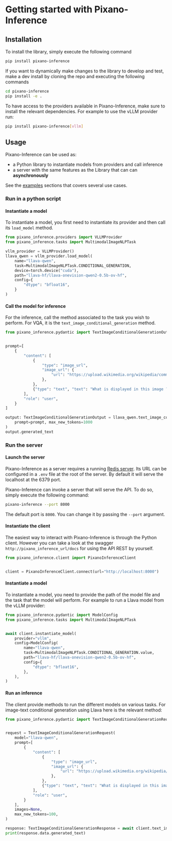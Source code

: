 <!---
# =================================
# Copyright: CEA-LIST/DIASI/SIALV
# Author : pixano@cea.fr
# License: CECILL-C
# =================================
--->

# Getting started with Pixano-Inference

## Installation

To install the library, simply execute the following command

```bash
pip install pixano-inference
```

If you want to dynamically make changes to the library to develop and test, make a dev install by cloning the repo and executing the following commands

```bash
cd pixano-inference
pip install -e .
```

To have access to the providers available in Pixano-Inference, make sure to install the relevant dependencies. For example to use the vLLM provider run:

```bash
pip install pixano-inference[vllm]
```

## Usage

Pixano-Inference can be used as:
- a Python library to instantiate models from providers and call inference
- a server with the same features as the Library that can can **asynchronously**

See the [examples](../examples/index.md) sections that covers several use cases.

### Run in a python script

#### Instantiate a model

To instantiate a model, you first need to instantiate its provider and then call its `load_model` method.

```python
from pixano_inference.providers import VLLMProvider
from pixano_inference.tasks import MultimodalImageNLPTask

vllm_provider = VLLMProvider()
llava_qwen = vllm_provider.load_model(
    name="llava-qwen",
    task=MultimodalImageNLPTask.CONDITIONAL_GENERATION,
    device=torch.device("cuda"),
    path="llava-hf/llava-onevision-qwen2-0.5b-ov-hf",
    config={
        "dtype": "bfloat16",
    }
)
```

#### Call the model for inference

For the inference, call the method associated to the task you wish to perform. For VQA, it is the `text_image_conditional_generation` method.

```python
from pixano_inference.pydantic import TextImageConditionalGenerationOutput


prompt=[
    {
        "content": [
            {
                "type": "image_url",
                "image_url": {
                    "url": "https://upload.wikimedia.org/wikipedia/commons/9/9e/Ours_brun_parcanimalierpyrenees_1.jpg"
                },
            },
            {"type": "text", "text": "What is displayed in this image ? Answer with high level of description like 1000 words. "},
        ],
        "role": "user",
    }
]

output: TextImageConditionalGenerationOutput = llava_qwen.text_image_conditional_generation(
    prompt=prompt, max_new_tokens=1000
)
output.generated_text
```

### Run the server

#### Launch the server

Pixano-Inference as a server requires a running [Redis server](https://redis.io/docs/latest/operate/oss_and_stack/install/install-redis/install-redis-on-linux/). Its URL can be configured in a `.env` file at the root of the server. By default it will serve the localhost at the 6379 port.

Pixano-Inference can invoke a server that will serve the API. To do so, simply execute the following command:

```bash
pixano-inference --port 8000
```

The default port is `8000`. You can change it by passing the `--port` argument.

#### Instantiate the client

The easiest way to interact with Pixano-Inference is through the Python client. However you can take a look at the swagger `http://pixano_inference_url/docs` for using the API REST by yourself.

```python
from pixano_inference.client import PixanoInferenceClient


client = PixanoInferenceClient.connect(url="http://localhost:8000")
```

#### Instantiate a model

To instantiate a model, you need to provide the path of the model file and the task that the model will perform. For example to run a Llava model from the vLLM provider:

```python
from pixano_inference.pydantic import ModelConfig
from pixano_inference.tasks import MultimodalImageNLPTask


await client.instantiate_model(
    provider="vllm",
    config=ModelConfig(
        name="llava-qwen",
        task=MultimodalImageNLPTask.CONDITIONAL_GENERATION.value,
        path="llava-hf/llava-onevision-qwen2-0.5b-ov-hf",
        config={
            "dtype": "bfloat16",
        },
    ),
)
```

#### Run an inference

The client provide methods to run the different models on various tasks. For image-text conditional generation using Llava here is the relevant method:

```python
from pixano_inference.pydantic import TextImageConditionalGenerationRequest, TextImageConditionalGenerationResponse


request = TextImageConditionalGenerationRequest(
    model="llava-qwen",
    prompt=[
        {
            "content": [
                {
                    "type": "image_url",
                    "image_url": {
                        "url": "https://upload.wikimedia.org/wikipedia/commons/9/9e/Ours_brun_parcanimalierpyrenees_1.jpg"
                    },
                },
                {"type": "text", "text": "What is displayed in this image ? Answer concisely. "},
            ],
            "role": "user",
        }
    ],
    images=None,
    max_new_tokens=100,
)

response: TextImageConditionalGenerationResponse = await client.text_image_conditional_generation(request)
print(response.data.generated_text)
```
